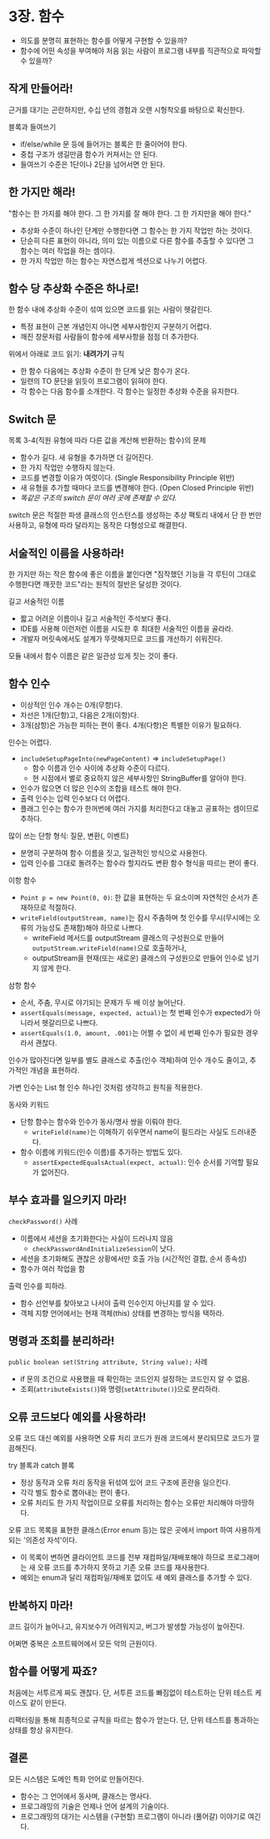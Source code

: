 # 3장. 함수

- 의도를 분명히 표현하는 함수를 어떻게 구현할 수 있을까?
- 함수에 어떤 속성을 부여해야 처음 읽는 사람이 프로그램 내부를 직관적으로 파악할 수 있을까?

## 작게 만들어라!

근거를 대기는 곤란하지만, 수십 년의 경험과 오랜 시헝착오를 바탕으로 확신한다.

블록과 들여쓰기

- if/else/while 문 등에 들어가는 블록은 한 줄이어야 한다.
- 중첩 구조가 생길만큼 함수가 커져서는 안 된다.
- 들여쓰기 수준은 1단이나 2단을 넘어서면 안 된다.

## 한 가지만 해라!

"함수는 한 가지를 해야 한다. 그 한 가지를 잘 해야 한다. 그 한 가지만을 해야 한다."

- 추상화 수준이 하나인 단계만 수행한다면 그 함수는 한 가지 작업만 하는 것이다.
- 단순히 다른 표현이 아니라, 의미 있는 이름으로 다른 함수를 추출할 수 있다면 그 함수는 여러 작업을 하는 셈이다.
- 한 가지 작업만 하는 함수는 자연스럽게 섹션으로 나누기 어렵다.

## 함수 당 추상화 수준은 하나로!

한 함수 내에 추상화 수준이 섞여 있으면 코드를 읽는 사람이 헷갈린다.

- 특정 표현이 근본 개념인지 아니면 세부사항인지 구분하기 어렵다.
- 깨진 창문처럼 사람들이 함수에 세부사항을 점점 더 추가한다.

위에서 아래로 코드 읽기: **내려가기** 규칙

- 한 함수 다음에는 추상화 수준이 한 단계 낮은 함수가 온다.
- 일련의 TO 문단을 읽듯이 프로그램이 읽혀야 한다.
- 각 함수는 다음 함수를 소개한다. 각 함수는 일정한 추상화 수준을 유지한다.

## Switch 문

목록 3-4(직원 유형에 따라 다른 값을 계산해 반환하는 함수)의 문제

- 함수가 길다. 새 유형을 추가하면 더 길어진다.
- 한 가지 작업만 수행하지 않는다.
- 코드를 변경할 이유가 여럿이다. (Single Responsibility Principle 위반)
- 새 유형을 추가할 때마다 코드를 변경해야 한다. (Open Closed Principle 위반)
- *똑같은 구조의 switch 문이 여러 곳에 존재할 수 있다.*

switch 문은 적절한 파생 클래스의 인스턴스를 생성하는 추상 팩토리 내에서 단 한 번만 사용하고, 유형에 따라 달라지는 동작은 다형성으로 해결한다.

## 서술적인 이름을 사용하라!

한 가지만 하는 작은 함수에 좋은 이름을 붙인다면 "짐작했던 기능을 각 루틴이 그대로 수행한다면 깨끗한 코드"라는 원칙의 절반은 달성한 것이다.

길고 서술적인 이름

- 짧고 어려운 이름이나 길고 서술적인 주석보다 좋다.
- IDE를 사용해 이런저런 이름을 시도한 후 최대한 서술적인 이름을 골라라.
- 개발자 머릿속에서도 설계가 뚜렷해지므로 코드를 개선하기 쉬워진다.

모듈 내에서 함수 이름은 같은 일관성 있게 짓는 것이 좋다.

## 함수 인수

- 이상적인 인수 개수는 0개(무항)다.
- 차선은 1개(단항)고, 다음은 2개(이항)다.
- 3개(삼항)은 가능한 피하는 편이 좋다. 4개(다항)은 특별한 이유가 필요하다.

인수는 어렵다.

- `includeSetupPageInto(newPageContent)` => `includeSetupPage()`
    - 함수 이름과 인수 사이에 추상화 수준이 다르다.
    - 현 시점에서 별로 중요하지 않은 세부사항인 StringBuffer를 알아야 한다.
- 인수가 많으면 더 많은 인수의 조합을 테스트 해야 한다.
- 출력 인수는 입력 인수보다 더 어렵다.
- 플래그 인수는 함수가 한꺼번에 여러 가지를 처리한다고 대놓고 공표하는 셈이므로 추하다.

많이 쓰는 단항 형식: 질문, 변환(, 이벤트)

- 분명히 구분하여 함수 이름을 짓고, 일관적인 방식으로 사용한다.
- 입력 인수를 그대로 돌려주는 함수라 할지라도 변환 함수 형식을 따르는 편이 좋다.

이항 함수

- `Point p = new Point(0, 0)`: 한 값을 표현하는 두 요소이며 자연적인 순서가 존재하므로 적절하다.
- `writeField(outputStream, name)`는 잠시 주춤하며 첫 인수를 무시(무시에는 오류의 가능성도 존재함)해야 하므로 나쁘다.
    - writeField 메서드를 outputStream 클래스의 구성원으로 만들어 `outputStream.writeField(name)`으로 호출하거나,
    - outputStream을 현재(또는 새로운) 클래스의 구성원으로 만들어 인수로 넘기지 않게 한다.

삼항 함수

- 순서, 주춤, 무시로 야기되는 문제가 두 배 이상 늘어난다.
- `assertEquals(message, expected, actual)`는 첫 번째 인수가 expected가 아니라서 헷갈리므로 나쁘다.
- `assertEquals(1.0, amount, .001)`는 어쩔 수 없이 세 번째 인수가 필요한 경우라서 괜찮다.

인수가 많아진다면 일부를 별도 클래스로 추출(인수 객체)하여 인수 개수도 줄이고, 추가적인 개념을 표현하라.

가변 인수는 List 형 인수 하나인 것처럼 생각하고 원칙을 적용한다.

동사와 키워드

- 단항 함수는 함수와 인수가 동사/명사 쌍을 이뤄야 한다.
    - `writeField(name)`는 이해하기 쉬우면서 name이 필드라는 사실도 드러내준다.
- 함수 이름에 키워드(인수 이름)를 추가하는 방법도 있다.
    - `assertExpectedEqualsActual(expect, actual)`: 인수 순서를 기억할 필요가 없어진다.

## 부수 효과를 일으키지 마라!

`checkPassword()` 사례

- 이름에서 세션을 초기화한다는 사실이 드러나지 않음
    - `checkPasswordAndInitializeSession`이 낫다.
- 세션을 초기화해도 괜찮은 상황에서만 호출 가능 (시간적인 결합, 순서 종속성)
- 함수가 여러 작업을 함

출력 인수를 피하라.

- 함수 선언부를 찾아보고 나서야 출력 인수인지 아닌지를 알 수 있다.
- 객체 지향 언어에서는 현재 객체(this) 상태를 변경하는 방식을 택하라.

## 명령과 조회를 분리하라!

`public boolean set(String attribute, String value);` 사례

- if 문의 조건으로 사용했을 때 확인하는 코드인지 설정하는 코드인지 알 수 없음.
- 조회(`attributeExists()`)와 명령(`setAttribute()`)으로 분리하라.

## 오류 코드보다 예외를 사용하라!

오류 코드 대신 예외를 사용하면 오류 처리 코드가 원래 코드에서 분리되므로 코드가 깔끔해진다.

try 블록과 catch 블록

- 정상 동작과 오류 처리 동작을 뒤섞여 있어 코드 구조에 혼란을 일으킨다.
- 각각 별도 함수로 뽑아내는 편이 좋다.
- 오류 처리도 한 가지 작업이므로 오류를 처리하는 함수는 오류만 처리해야 마땅하다.

오류 코드 목록을 표현한 클래스(Error enum 등)는 많은 곳에서 import 하여 사용하게 되는 '의존성 자석'이다.
 
- 이 목록이 변하면 클라이언트 코드를 전부 재컴파일/재배포해야 하므로 프로그래머는 새 오류 코드를 추가하지 못하고 기존 오류 코드를 재사용한다.
- 예외는 enum과 달리 재컴파일/재배포 없이도 새 예외 클래스를 추가할 수 있다.

## 반복하지 마라!

코드 길이가 늘어나고, 유지보수가 어려워지고, 버그가 발생할 가능성이 높아진다.

어쩌면 중복은 소프트웨어에서 모든 악의 근원이다.

## 함수를 어떻게 짜죠?

처음에는 서투르게 짜도 괜찮다. 단, 서투른 코드를 빠짐없이 테스트하는 단위 테스트 케이스도 같이 만든다.

리팩터링을 통해 최종적으로 규칙을 따르는 함수가 얻는다. 단, 단위 테스트를 통과하는 상태를 항상 유지한다.

## 결론

모든 시스템은 도메인 특화 언어로 만들어진다.

- 함수는 그 언어에서 동사며, 클래스는 명사다.
- 프로그래밍의 기술은 언제나 언어 설계의 기술이다.
- 프로그래밍의 대가는 시스템을 (구현할) 프로그램이 아니라 (풀어갈) 이야기로 여긴다.